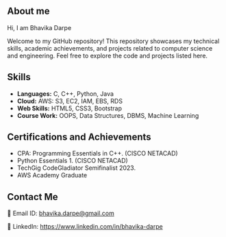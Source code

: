 ## About me
Hi, I am Bhavika Darpe

Welcome to my GitHub repository! This repository showcases my technical skills, academic achievements, and projects related to computer science and engineering. Feel free to explore the code and projects listed here. 




## Skills

- **Languages:** C, C++, Python, Java
- **Cloud:** AWS: S3, EC2, IAM, EBS, RDS
- **Web Skills:** HTML5, CSS3, Bootstrap
- **Course Work:** OOPS, Data Structures, DBMS, Machine Learning

## Certifications and Achievements

- CPA: Programming Essentials in C++. (CISCO NETACAD)
- Python Essentials 1. (CISCO NETACAD)
- TechGig CodeGladiator Semifinalist 2023.
- AWS Academy Graduate

## Contact Me 

📧 Email ID: bhavika.darpe@gmail.com

💼 LinkedIn: https://www.linkedin.com/in/bhavika-darpe




